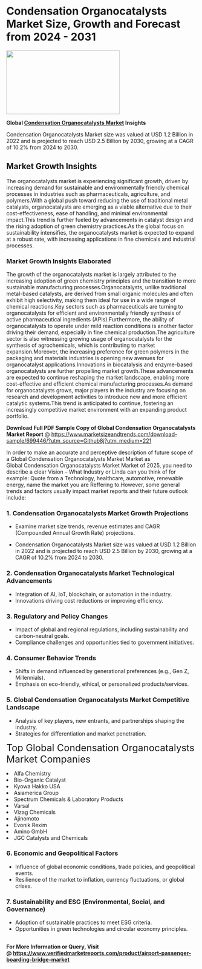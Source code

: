 <H1>Condensation Organocatalysts Market Size, Growth and Forecast from 2024 - 2031</H1><img class="aligncenter size-medium wp-image-584254" src="https://thirdeyenews.in/wp-content/uploads/2024/09/Global-Market-Research-300x168.jpeg" alt="" width="300" height="168" /><p><strong>Global&nbsp;<a href="https://www.marketsizeandtrends.com/download-sample/699446/?utm_source=Github8j?utm_medium=221">Condensation Organocatalysts Market</a> Insights</strong></p><p>Condensation Organocatalysts Market size was valued at USD 1.2 Billion in 2022 and is projected to reach USD 2.5 Billion by 2030, growing at a CAGR of 10.2% from 2024 to 2030.</p><p><h2>Market Growth Insights</h2> The organocatalysts market is experiencing significant growth, driven by increasing demand for sustainable and environmentally friendly chemical processes in industries such as pharmaceuticals, agriculture, and polymers.With a global push toward reducing the use of traditional metal catalysts, organocatalysts are emerging as a viable alternative due to their cost-effectiveness, ease of handling, and minimal environmental impact.This trend is further fueled by advancements in catalyst design and the rising adoption of green chemistry practices.As the global focus on sustainability intensifies, the organocatalysts market is expected to expand at a robust rate, with increasing applications in fine chemicals and industrial processes.<h3>Market Growth Insights Elaborated</h3> The growth of the organocatalysts market is largely attributed to the increasing adoption of green chemistry principles and the transition to more sustainable manufacturing processes.Organocatalysts, unlike traditional metal-based catalysts, are derived from small organic molecules and often exhibit high selectivity, making them ideal for use in a wide range of chemical reactions.Key sectors such as pharmaceuticals are turning to organocatalysts for efficient and environmentally friendly synthesis of active pharmaceutical ingredients (APIs).Furthermore, the ability of organocatalysts to operate under mild reaction conditions is another factor driving their demand, especially in fine chemical production.The agriculture sector is also witnessing growing usage of organocatalysts for the synthesis of agrochemicals, which is contributing to market expansion.Moreover, the increasing preference for green polymers in the packaging and materials industries is opening new avenues for organocatalyst applications.Innovations in biocatalysis and enzyme-based organocatalysts are further propelling market growth.These advancements are expected to continue reshaping the market landscape, enabling more cost-effective and efficient chemical manufacturing processes.As demand for organocatalysts grows, major players in the industry are focusing on research and development activities to introduce new and more efficient catalytic systems.This trend is anticipated to continue, fostering an increasingly competitive market environment with an expanding product portfolio.<p><span class=""><strong>Download Full PDF Sample Copy of Global Condensation Organocatalysts Market Report</strong> @ <a href="https://www.marketsizeandtrends.com/download-sample/699446/?utm_source=Github8j?utm_medium=221" target="_blank">https://www.marketsizeandtrends.com/download-sample/699446/?utm_source=Github8j?utm_medium=221</a></span></p><p>In order to make an accurate and perceptive description of future scope of a Global&nbsp;Condensation Organocatalysts Market Market as Global&nbsp;Condensation Organocatalysts Market Market of 2025, you need to describe a clear Vision &ndash; What Industry or Linda can you think of for example: Quote from a Technology, healthcare, automotive, renewable energy, name the market you are Reffering to.However, some general trends and factors usually impact market reports and their future outlook include:</p><h3>1.&nbsp;<strong>Condensation Organocatalysts Market Growth Projections</strong></h3><ul><li>Examine market size trends, revenue estimates and CAGR (Compounded Annual Growth Rate) projections.</li><li><p>Condensation Organocatalysts Market size was valued at USD 1.2 Billion in 2022 and is projected to reach USD 2.5 Billion by 2030, growing at a CAGR of 10.2% from 2024 to 2030.</p></li></ul><h3>2.&nbsp;<strong>Condensation Organocatalysts Market Technological Advancements</strong></h3><ul><li>Integration of AI, IoT, blockchain, or automation in the industry.</li><li>Innovations driving cost reductions or improving efficiency.</li></ul><h3>3.&nbsp;<strong>Regulatory and Policy Changes</strong></h3><ul><li>Impact of global and regional regulations, including sustainability and carbon-neutral goals.</li><li>Compliance challenges and opportunities tied to government initiatives.</li></ul><h3>4.&nbsp;<strong>Consumer Behavior Trends</strong></h3><ul><li>Shifts in demand influenced by generational preferences (e.g., Gen Z, Millennials).</li><li>Emphasis on eco-friendly, ethical, or personalized products/services.</li></ul><h3>5.&nbsp;<strong>Global Condensation Organocatalysts Market Competitive Landscape</strong></h3><ul><li>Analysis of key players, new entrants, and partnerships shaping the industry.</li><li>Strategies for differentiation and market penetration.</li></ul><p data-pm-slice="1 1 []"><span style="color: inherit; font-family: inherit; font-size: 25px;">Top Global Condensation Organocatalysts Market Companies</span></p><div class="" data-test-id=""><p><li>Alfa Chemistry</li><li> Bio-Organic Catalyst</li><li> Kyowa Hakko USA</li><li> Asiamerica Group</li><li> Spectrum Chemicals & Laboratory Products</li><li> Varsal</li><li> Vizag Chemicals</li><li> Ajinomoto</li><li> Evonik Rexim</li><li> Amino GmbH</li><li> JGC Catalysts and Chemicals</li></p></div><h3>6.&nbsp;<strong>Economic and Geopolitical Factors</strong></h3><ul><li>Influence of global economic conditions, trade policies, and geopolitical events.</li><li>Resilience of the market to inflation, currency fluctuations, or global crises.</li></ul><h3>7.&nbsp;<strong>Sustainability and ESG (Environmental, Social, and Governance)</strong></h3><ul><li>Adoption of sustainable practices to meet ESG criteria.</li><li>Opportunities in green technologies and circular economy principles.</li></ul><h2><strong style="font-size: 14px;">For More Information or Query, Visit @&nbsp;</strong><a style="background-color: #ffffff; font-size: 14px;" href="https://www.marketsizeandtrends.com/report/condensation-organocatalysts-market/" target="_blank">https://www.verifiedmarketreports.com/product/airport-passenger-boarding-bridge-market</a></h2>